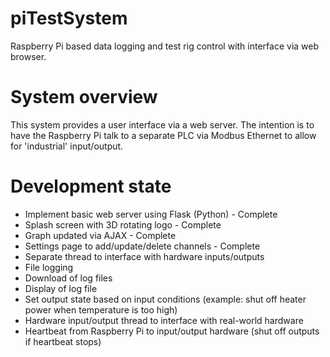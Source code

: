 # piTestSystem
Raspberry Pi based data logging and test rig control with interface via web browser. 

# System overview
This system provides a user interface via a web server. The intention is to have the Raspberry Pi talk to a separate PLC via Modbus Ethernet to allow for 'industrial' input/output.

# Development state
- Implement basic web server using Flask (Python) - Complete
- Splash screen with 3D rotating logo - Complete
- Graph updated via AJAX - Complete
- Settings page to add/update/delete channels - Complete
- Separate thread to interface with hardware inputs/outputs
- File logging
- Download of log files
- Display of log file
- Set output state based on input conditions (example: shut off heater power when temperature is too high)
- Hardware input/output thread to interface with real-world hardware
- Heartbeat from Raspberry Pi to input/output hardware (shut off outputs if heartbeat stops)

